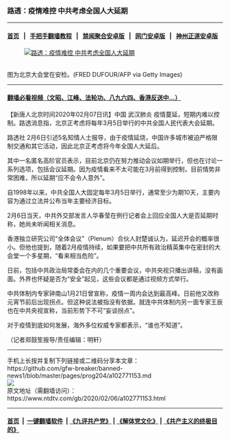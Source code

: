 ### 路透：疫情难控 中共考虑全国人大延期
------------------------

#### [首页](https://github.com/gfw-breaker/banned-news1/blob/master/README.md) &nbsp;&nbsp;|&nbsp;&nbsp; [手把手翻墙教程](https://github.com/gfw-breaker/guides/wiki) &nbsp;&nbsp;|&nbsp;&nbsp; [禁闻聚合安卓版](https://github.com/gfw-breaker/bn-android) &nbsp;&nbsp;|&nbsp;&nbsp; [网门安卓版](https://github.com/oGate2/oGate) &nbsp;&nbsp;|&nbsp;&nbsp; [神州正道安卓版](https://github.com/SzzdOgate/update) 



<div><div class="featured_image">
 <a href="https://i.ntdtv.com/assets/uploads/2020/02/GettyImages-1129923779.jpg" target="_blank">
  <figure>
   <img alt="路透：疫情难控 中共考虑全国人大延期" src="https://i.ntdtv.com/assets/uploads/2020/02/GettyImages-1129923779-800x450.jpg"/>
  </figure><br/>
 </a>
 <span class="caption">
  图为北京大会堂在安检。(FRED DUFOUR/AFP via Getty Images)
 </span>
</div>
</div><hr/>

#### [翻墙必看视频（文昭、江峰、法轮功、八九六四、香港反送中...）](http://167.172.214.107/home.html)

<div><div class="post_content" itemprop="articleBody">
 <p>
  【新唐人北京时间2020年02月07日讯】中国
  <ok href="https://www.ntdtv.com/gb/武汉肺炎.htm">
   武汉肺炎
  </ok>
  疫情蔓延，短期内难以控制。路透消息指，北京正考虑将每年3月5日举行的中共全国人民代表大会延期。
 </p>
 <p>
  <ok href="https://www.ntdtv.com/gb/路透社.htm">
   路透社
  </ok>
  2月6日引述5名知情人士报导，由于疫情延烧，中国许多城市被迫严格限制交通和其它活动，因此北京正考虑将今年全国人大延后。
 </p>
 <p>
  其中一名匿名高阶官员表示，目前北京仍在努力推动会议如期举行，但也在讨论一系列选项，包括会议延期。因为疫情看来不太可能在3月前得到控制，目前情势非常困难，所以延期“应不会令人意外”。
 </p>
 <p>
  自1998年以来，中共全国人大固定每年3月5日举行，通常至少为期10天，主要内容为通过立法并公布当年主要经济目标。
 </p>
 <p>
  2月6日当天，中共外交部发言人华春莹在例行记者会上回应全国人大是否延期时称，她尚未听闻相关消息。
 </p>
 <p>
  香港独立研究公司“全体会议”（Plenum）合伙人封楚诚认为，延迟开会的概率很小。但他也提到，随着2月疫情持续，如果要把中共所有政治精英集中在密封的大会堂一个多星期，“看来相当危险”。
 </p>
 <p>
  日前，包括中共政治局常委会在内的几个重要会议，中共央视只播出讲稿，没有画面。外界也怀疑是否为“安全”起见，这些会议都是通过视频方式举行。
 </p>
 <p>
  中共体制内专家钟南山1月21日曾宣称，疫情一周内会达到最高峰。日前他又改称元宵节前后出现拐点。但这种说法被指没有依据。就连中共体制内另一面专家王辰也在中共央视宣称，当前形势下不可“妄谈拐点”。
 </p>
 <p>
  对于疫情到底如何发展，海外多位权威专家都表示，“谁也不知道”。
 </p>
 <p>
  （记者郑鼓笙报导/责任编辑：明轩）
 </p>
 <div class="single_ad">
 </div>
</div>
</div>
<hr/>
手机上长按并复制下列链接或二维码分享本文章：<br/>
https://github.com/gfw-breaker/banned-news1/blob/master/pages/prog204/a102771153.md <br/>
<a href='https://github.com/gfw-breaker/banned-news1/blob/master/pages/prog204/a102771153.md'><img src='https://github.com/gfw-breaker/banned-news1/blob/master/pages/prog204/a102771153.md.png'/></a> <br/>
原文地址（需翻墙访问）：https://www.ntdtv.com/gb/2020/02/06/a102771153.html


------------------------
#### [首页](https://github.com/gfw-breaker/banned-news1/blob/master/README.md) &nbsp;|&nbsp; [一键翻墙软件](https://github.com/gfw-breaker/nogfw/blob/master/README.md) &nbsp;| [《九评共产党》](https://github.com/gfw-breaker/9ping.md/blob/master/README.md#九评之一评共产党是什么) | [《解体党文化》](https://github.com/gfw-breaker/jtdwh.md/blob/master/README.md) | [《共产主义的终极目的》](https://github.com/gfw-breaker/gczydzjmd.md/blob/master/README.md)


<img src='http://gfw-breaker.win/banned-news/pages/prog204/a102771153.md' width='0px' height='0px'/>